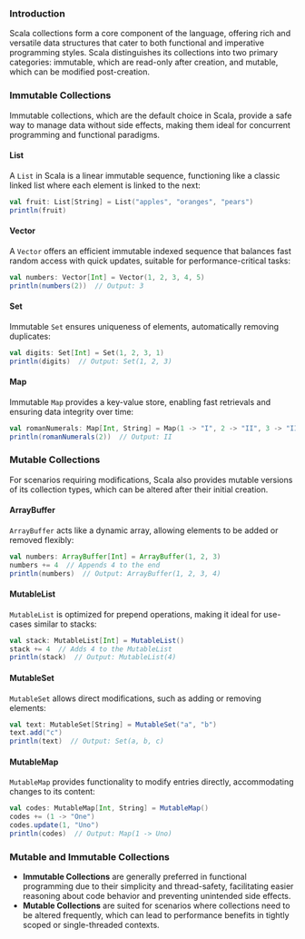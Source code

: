 ### Introduction
Scala collections form a core component of the language, offering rich and versatile data structures that cater to both functional and imperative programming styles. Scala distinguishes its collections into two primary categories: immutable, which are read-only after creation, and mutable, which can be modified post-creation.

### Immutable Collections
Immutable collections, which are the default choice in Scala, provide a safe way to manage data without side effects, making them ideal for concurrent programming and functional paradigms.

#### List
A `List` in Scala is a linear immutable sequence, functioning like a classic linked list where each element is linked to the next:

```scala
val fruit: List[String] = List("apples", "oranges", "pears")
println(fruit)
```

#### Vector
A `Vector` offers an efficient immutable indexed sequence that balances fast random access with quick updates, suitable for performance-critical tasks:

```scala
val numbers: Vector[Int] = Vector(1, 2, 3, 4, 5)
println(numbers(2))  // Output: 3
```

#### Set
Immutable `Set` ensures uniqueness of elements, automatically removing duplicates:

```scala
val digits: Set[Int] = Set(1, 2, 3, 1)
println(digits)  // Output: Set(1, 2, 3)
```

#### Map
Immutable `Map` provides a key-value store, enabling fast retrievals and ensuring data integrity over time:

```scala
val romanNumerals: Map[Int, String] = Map(1 -> "I", 2 -> "II", 3 -> "III")
println(romanNumerals(2))  // Output: II
```

### Mutable Collections
For scenarios requiring modifications, Scala also provides mutable versions of its collection types, which can be altered after their initial creation.

#### ArrayBuffer
`ArrayBuffer` acts like a dynamic array, allowing elements to be added or removed flexibly:

```scala
val numbers: ArrayBuffer[Int] = ArrayBuffer(1, 2, 3)
numbers += 4  // Appends 4 to the end
println(numbers)  // Output: ArrayBuffer(1, 2, 3, 4)
```

#### MutableList
`MutableList` is optimized for prepend operations, making it ideal for use-cases similar to stacks:

```scala
val stack: MutableList[Int] = MutableList()
stack += 4  // Adds 4 to the MutableList
println(stack)  // Output: MutableList(4)
```

#### MutableSet
`MutableSet` allows direct modifications, such as adding or removing elements:

```scala
val text: MutableSet[String] = MutableSet("a", "b")
text.add("c")
println(text)  // Output: Set(a, b, c)
```

#### MutableMap
`MutableMap` provides functionality to modify entries directly, accommodating changes to its content:

```scala
val codes: MutableMap[Int, String] = MutableMap()
codes += (1 -> "One")
codes.update(1, "Uno")
println(codes)  // Output: Map(1 -> Uno)
```

### Mutable and Immutable Collections
- **Immutable Collections** are generally preferred in functional programming due to their simplicity and thread-safety, facilitating easier reasoning about code behavior and preventing unintended side effects.
- **Mutable Collections** are suited for scenarios where collections need to be altered frequently, which can lead to performance benefits in tightly scoped or single-threaded contexts.